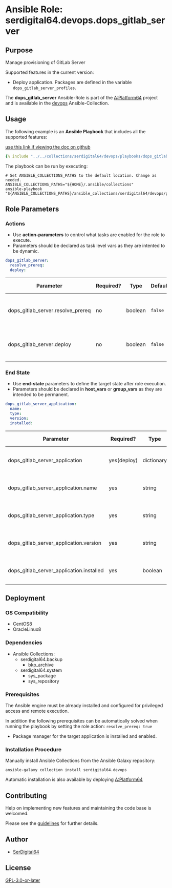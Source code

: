 # Ansible Role: serdigital64.devops.dops_gitlab_server

## Purpose

Manage provisioning of GitLab Server

Supported features in the current version:

- Deploy application. Packages are defined in the variable `dops_gitlab_server_profiles`.

The **dops_gitlab_server** Ansible-Role is part of the [A:Platform64](https://github.com/serdigital64/aplatform64) project and is available in the [devops](https://aplatform64.readthedocs.io/en/latest/collections/devops) Ansible-Collection.

## Usage

The following example is an **Ansible Playbook** that includes all the supported features:

[use this link if viewing the doc on github](https://github.com/aplatform64/devops/blob/main/playbooks/dops_gitlab_server.yml)

```yaml
{% include "../../collections/serdigital64/devops/playbooks/dops_gitlab_server.yml" %}
```

The playbook can be run by executing:

```shell
# Set ANSIBLE_COLLECTIONS_PATHS to the default location. Change as needed.
ANSIBLE_COLLECTIONS_PATHS="${HOME}/.ansible/collections"
ansible-playbook "${ANSIBLE_COLLECTIONS_PATHS}/ansible_collections/serdigital64/devops/playbooks/dops_gitlab_server.yml"
```

## Role Parameters

### Actions

- Use **action-parameters** to control what tasks are enabled for the role to execute.
- Parameters should be declared as task level vars as they are intented to be dynamic.

```yaml
dops_gitlab_server:
  resolve_prereq:
  deploy:
```

| Parameter                         | Required? | Type    | Default | Purpose / Value                              |
| --------------------------------- | --------- | ------- | ------- | -------------------------------------------- |
| dops_gitlab_server.resolve_prereq | no        | boolean | `false` | Enable automatic resolution of prequisites   |
| dops_gitlab_server.deploy         | no        | boolean | `false` | Enable installation of application packages  |

### End State

- Use **end-state** parameters to define the target state after role execution.
- Parameters should be declared in **host_vars** or **group_vars** as they are intended to be permanent.

```yaml
dops_gitlab_server_application:
  name:
  type:
  version:
  installed:
```

| Parameter                                           | Required?    | Type       | Default                             | Purpose / Value                     |
| --------------------------------------------------- | ------------ | ---------- | ----------------------------------- | ----------------------------------- |
| dops_gitlab_server_application                      | yes(deploy)  | dictionary |                                     | Set application package end state   |
| dops_gitlab_server_application.name                 | yes          | string     | `"gitlab_server"`                   | Select application package name     |
| dops_gitlab_server_application.type                 | yes          | string     | `"distro"`                          | Select application package type     |
| dops_gitlab_server_application.version              | yes          | string     | `"v14"`                             | Select application package version  |
| dops_gitlab_server_application.installed            | yes          | boolean    | `true`                              | Set application package end state   |

## Deployment

### OS Compatibility

- CentOS8
- OracleLinux8

### Dependencies

- Ansible Collections:
  - serdigital64.backup
    - bkp_archive
  - serdigital64.system
    - sys_package
    - sys_repository

### Prerequisites

The Ansible engine must be already installed and configured for privileged access and remote execution.

In addition the following prerequisites can be automatically solved when running the playbook by setting the role action: `resolve_prereq: true`

- Package manager for the target application is installed and enabled.

### Installation Procedure

Manually install Ansible Collections from the Ansible Galaxy repository:

```shell
ansible-galaxy collection install serdigital64.devops
```

Automatic installation is also available by deploying [A:Platform64](https://aplatform64.readthedocs.io/en/latest/#deployment)

## Contributing

Help on implementing new features and maintaining the code base is welcomed.

Please see the [guidelines](https://aplatform64.readthedocs.io/en/latest/contributing/CONTRIBUTING) for further details.

## Author

- [SerDigital64](https://serdigital64.github.io/)

## License

[GPL-3.0-or-later](https://www.gnu.org/licenses/gpl-3.0.txt)
